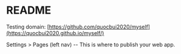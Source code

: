 # README
Testing domain: [https://github.com/quocbui2020/myself](https://quocbui2020.github.io/myself/)

Settings > Pages (left nav) -- This is where to publish your web app.
